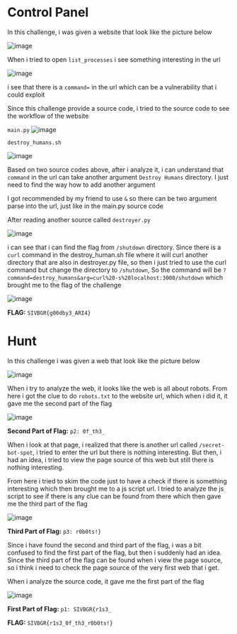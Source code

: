 # **Control Panel**

In this challenge, i was given a website that look like the picture below

![image](https://github.com/Bepe2306/CTF-Write-Up/assets/153899054/e298533b-4770-4bc1-8b09-9fac38786535)

When i tried to open `list_processes` i see something interesting in the url

![image](https://github.com/Bepe2306/CTF-Write-Up/assets/153899054/60324a4e-d338-461d-8319-989766c5e49a)

i see that there is a `command=` in the url which can be a vulnerability that i could exploit

Since this challenge provide a source code, i tried to the source code to see the workflow of the website

`main.py`
![image](https://github.com/Bepe2306/CTF-Write-Up/assets/153899054/d934dc3e-e7cd-4dd5-8022-272927bca484)

`destroy_humans.sh`

![image](https://github.com/Bepe2306/CTF-Write-Up/assets/153899054/c0e3b4f9-8242-47b8-9491-c4c4d78e859d)

Based on two source codes above, after i analyze it, i can understand that `command` in the url can take another argument `Destroy Humans` directory.
I just need to find the way how to add another argument

I got recommended by my friend to use `&` so there can be two argument parse into the url, just like in the main.py source code

After reading another source called `destroyer.py`

![image](https://github.com/Bepe2306/CTF-Write-Up/assets/153899054/0795075e-323a-4ff1-8d0e-51483771fb43)

i can see that i can find the flag from `/shutdown` directory.
Since there is a `curl` command in the destroy_human.sh file where it will curl another directory that are also in destroyer.py file, so then i just tried to use the curl command but change the directory
to `/shutdown`, So the command will be `?command=destroy_humans&arg=curl%20-s%20localhost:3000/shutdown` which brought me to the flag of the challenge

![image](https://github.com/Bepe2306/CTF-Write-Up/assets/153899054/5d909937-3b65-45f8-8e1e-9db02bef6691)

**FLAG:** `SIVBGR{g00dby3_ARI4}`


# **Hunt**

In this challenge i was given a web that look like the picture below

![image](https://github.com/Bepe2306/CTF-Write-Up/assets/153899054/78a501f5-8bac-4d3d-b0bb-d02c50f357d7)

When i try to analyze the web, it looks like the web is all about robots. From here i got the clue to do `robots.txt` to the website url, which when i did it, it gave me the second part of the flag

![image](https://github.com/Bepe2306/CTF-Write-Up/assets/153899054/fcf0946a-c103-4ac4-aafb-a52fb8874853)

**Second Part of Flag:** `p2: 0f_th3_`

When i look at that page, i realized that there is another url called `/secret-bot-spot`, i tried to enter the url but there is nothing interesting.
But then, i had an idea, i tried to view the page source of this web but still there is nothing interesting.

From here i tried to skim the code just to have a check if there is something interesting which then brought me to a js script url. I tried to analyze the js script to see if there is any clue can be found from there which then gave me the third part of the flag

![image](https://github.com/Bepe2306/CTF-Write-Up/assets/153899054/f2862e04-d918-4f49-8202-b159d74cb4e7)

**Third Part of Flag:** `p3: r0b0ts!}`

Since i have found the second and third part of the flag, i was a bit confused to find the first part of the flag, but then i suddenly had an idea. Since the third part of the flag can be found when i view the page source, so i think i need to check the page source of the very first web that i get.

When i analyze the source code, it gave me the first part of the flag

![image](https://github.com/Bepe2306/CTF-Write-Up/assets/153899054/1ac126f6-2726-4f58-8b2d-cd2a1f39bc94)

**First Part of Flag:** `p1: SIVBGR{r1s3_`

**FLAG:** `SIVBGR{r1s3_0f_th3_r0b0ts!}`
